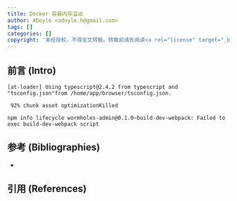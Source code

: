 ```yaml
---
title: Docker 容器内存溢出
author: ADoyle <adoyle.h@gmail.com>
tags: []
categories: []
copyright: '未经授权，不得全文转载。转载前请先阅读<a rel="license" target="_blank" href="//adoyle.me/blog/copyright.html">本站版权声明</a>'
---
```


## 前言 (Intro)


<!-- more -->

```
[at-loader] Using typescript@2.4.2 from typescript and "tsconfig.json"from /home/app/browser/tsconfig.json.

 92% chunk asset optimizationKilled

npm info lifecycle wormholes-admin@0.1.0~build-dev-webpack: Failed to exec build-dev-webpack script
```


## 参考 (Bibliographies)
- [][B1]

## 引用 (References)
[^1]: [][R1]


<!-- 以下是相关链接 -->

[R1]: <url> "备注"

[B1]: <url> "备注"

